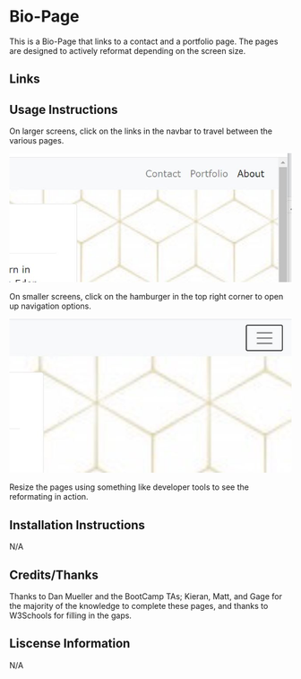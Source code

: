 # Bio-Page

This is a Bio-Page that links to a contact and a portfolio page.  The pages are designed to actively reformat depending on the screen size.

## Links

## Usage Instructions

On larger screens, click on the links in the navbar to travel between the various pages.

![Navbar Image](assets/navbar.jpg)

On smaller screens, click on the hamburger in the top right corner to open up navigation options.  

![Navbar Burger Image](assets/navbar-burger.jpg)

Resize the pages using something like developer tools to see the reformating in action.

## Installation Instructions

N/A

## Credits/Thanks

Thanks to Dan Mueller and the BootCamp TAs; Kieran, Matt, and Gage for the majority of the knowledge to complete these pages, and thanks to W3Schools for filling in the gaps.  

## Liscense Information

N/A


